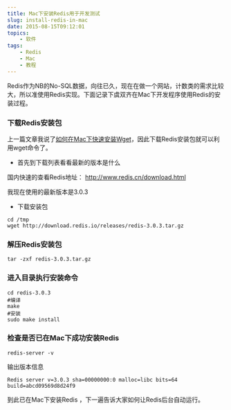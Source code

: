 ```yaml
---
title: Mac下安装Redis用于开发测试
slug: install-redis-in-mac
date: 2015-08-15T09:12:01
topics:
    - 软件
tags:
    - Redis
    - Mac
    - 教程
---
```


Redis作为NB的No-SQL数据，向往已久，现在在做一个网站，计数类的需求比较大，所以准使用Redis实现。下面记录下虞双齐在Mac下开发程序使用Redis的安装过程。

### 下载Redis安装包
上一篇文章我说了[如何在Mac下快速安装Wget](/2015081501.html)，因此下载Redis安装包就可以利用wget命令了。

+ 首先到下载列表看看最新的版本是什么

 国内快速的查看Redis地址： http://www.redis.cn/download.html

 我现在使用的最新版本是3.0.3

+ 下载安装包

```
cd /tmp
wget http://download.redis.io/releases/redis-3.0.3.tar.gz
```

### 解压Redis安装包
```
tar -zxf redis-3.0.3.tar.gz
```

### 进入目录执行安装命令
```
cd redis-3.0.3
#编译
make
#安装
sudo make install
```

### 检查是否已在Mac下成功安装Redis
```
redis-server -v
```
输出版本信息
```
Redis server v=3.0.3 sha=00000000:0 malloc=libc bits=64 build=abcd09569d8d24f9
```

到此已在Mac下安装Redis ，下一遍告诉大家如何让Redis后台自动运行。

